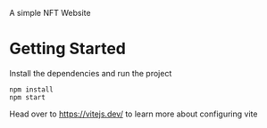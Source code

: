 A simple NFT Website

# Getting Started
Install the dependencies and run the project
```
npm install
npm start
```

Head over to https://vitejs.dev/ to learn more about configuring vite